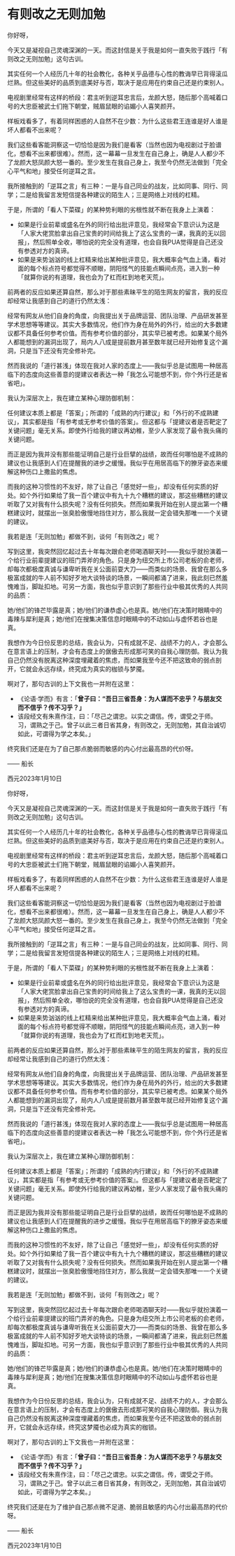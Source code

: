 # 有则改之无则加勉

你好呀，

今天又是凝视自己灵魂深渊的一天。而这封信是关于我是如何一直失败于践行「有则改之无则加勉」这句古训。

其实任何一个人经历几十年的社会教化，各种关乎品德与心性的教诲早已背得滚瓜烂熟。但这些美好的品质到底美好与否，取决于是应用在约束自己还是约束别人。

电视剧里经常有这样的桥段：君主听到逆耳忠言后，龙颜大怒，随后那个高喊着口号的大忠臣被武士们拖下朝堂，贼眉鼠眼的谄媚小人喜笑颜开。

样板戏看多了，有着同样困惑的人自然不在少数：为什么这些君王连谁是好人谁是坏人都看不出来呢？

我们这些看客能洞察这一切恰恰是因为我们是看客（当然也因为电视剧过于脸谱化，想看不出来都很难）。然而，这一幕幕一旦发生在自己身上，确是人人都少不了龙颜大怒凤颜大怒一番的。至少发生在我自己身上，我至今仍然无法做到「完全心平气和地」接受任何逆耳之言。

我所接触到的「逆耳之言」有三种：一是与自己同业的战友，比如同事、同行、同学；二是给我留言发短信提各种建议的陌生人；三是网络上对线的杠精。

于是，所谓的「看人下菜碟」的某种势利眼的劣根性就不断在我身上上演着：

- 如果是行业前辈或盛名在外的同行给出批评意见，我经常会下意识认为这是「人家大佬赏脸拿出自己宝贵的时间给我上了这么宝贵的一课，我真的无以回报」，然后照单全收，哪怕说的完全没有道理，也会自我PUA觉得是自己还没有参透对方的真谛。
- 如果是来势汹汹的线上杠精来给出某种批评意见，我大概率会气血上涌，看对面的每个标点符号都觉得不顺眼，阴阳怪气的技能点瞬间点亮，进入到一种「就算你说的有道理，我也会为了杠而杠到地老天荒」。

前两者的反应如果还算自然，那么对于那些素昧平生的陌生网友的留言，我的反应却经常让我感到自己的道行仍然太浅：

经常有网友从他们自身的角度，向我提出关于品牌运营、团队治理、产品研发甚至学术思想等等建议。其实大多数情况，他们作为身在局外的外行，给出的大多数建议都不具备任何参考价值。而有参考价值的部分，其实早已被考虑。如果某个局外人都能想到的漏洞出现了，局内人八成是提前数月甚至数年就已经开始修复这个漏洞，只是当下还没有完全修补完。

然而我说的「道行甚浅」体现在我对人家的态度上——我似乎总是试图用一种居高临下的态度向这些善意的提建议者表达一种「我怎么可能想不到，你个外行还是省省吧」。

我认为深层次上，我在建立某种心理防御机制：

任何建议本质上都是「答案」；所谓的「成熟的内行建议」和「外行的不成熟建议」，其实都是指「有参考或无参考价值的答案」。但这都与「提建议者是否靶定了关键问题」毫无关系。即使外行给我的建议再幼稚，至少人家发现了最令我头痛的关键问题。

而正是因为我并没有那些能证明自己是行业巨擘的战绩，故而任何哪怕是不成熟的建议也让我感到人们在提醒我的进步之缓慢。我似乎在用居高临下的獠牙姿态来缓解这种伤口上撒盐的焦虑。

而我的这种习惯性的不友好，除了让自己「感觉好一些」，却没有任何实质的好处。如个外行如果给了我一百个建议中有九十九个糟糕的建议，那这些糟糕的建议听取了又对我有什么损失呢？没有任何损失。然而如果我开始在别人提出第一个糟糕建议时，就摆出一张臭脸傲慢地挡住对方，那么我就一定会错失那唯一一个关键的建议。

我若是连「无则加勉」都做不到，谈何「有则改之」呢？

写到这里，我突然回忆起过去十年每次跟俞老师喝酒聊天时——我似乎就扮演着一个给行业前辈提建议的班门弄斧的角色。只是身为纽交所上市公司老板的俞老师，却每次都极度真诚与谦卑听我在关公面前耍大刀——而类似的场景、我曾在那么多极富成就的牛人前不知好歹地大谈特谈的场景，一瞬间都涌了进来，我此刻已然羞愧难当，脚趾扣地。可另一方面，我也似乎意识到了那些行业中极其优秀的人共同的品质：

她/他们的锋芒毕露是真；她/他们的谦恭虚心也是真。她/他们在决策时眼睛中的毒辣与犀利是真；她/他们在搜集决策信息时眼睛中的不动如山与虚怀若谷也是真。

我想作为今日份反思的总结，我会认为，只有成就不足、战绩不力的人，才会那么在意言语上的压制，才会有态度上的倨傲去形成那可笑的自我心理防御。我认为我自己仍然没有脱离这种深度埋藏着的焦虑，而如果我至今还不把这致命的弱点剖开，它就会永远存续，终究成为真实的枷锁与梦魇。

啊对了，那句古训的上下文我也一并附在这里：

- 《论语·学而》有言：「**曾子曰：“吾日三省吾身：为人谋而不忠乎？与朋友交而不信乎？传不习乎？」**
- 该段经文有朱熹作注，曰：「尽己之谓忠。以实之谓信。传，谓受之于师。习，谓熟之于己。曾子以此三者日省其身，有则改之，无则加勉，其自治诚切如此，可谓得为学之本矣。」

终究我们还是在为了自己那点脆弱而敏感的内心付出最高昂的代价呀。

—— 船长

西元2023年1月10日

你好呀，

今天又是凝视自己灵魂深渊的一天。而这封信是关于我是如何一直失败于践行「有则改之无则加勉」这句古训。

其实任何一个人经历几十年的社会教化，各种关乎品德与心性的教诲早已背得滚瓜烂熟。但这些美好的品质到底美好与否，取决于是应用在约束自己还是约束别人。

电视剧里经常有这样的桥段：君主听到逆耳忠言后，龙颜大怒，随后那个高喊着口号的大忠臣被武士们拖下朝堂，贼眉鼠眼的谄媚小人喜笑颜开。

样板戏看多了，有着同样困惑的人自然不在少数：为什么这些君王连谁是好人谁是坏人都看不出来呢？

我们这些看客能洞察这一切恰恰是因为我们是看客（当然也因为电视剧过于脸谱化，想看不出来都很难）。然而，这一幕幕一旦发生在自己身上，确是人人都少不了龙颜大怒凤颜大怒一番的。至少发生在我自己身上，我至今仍然无法做到「完全心平气和地」接受任何逆耳之言。

我所接触到的「逆耳之言」有三种：一是与自己同业的战友，比如同事、同行、同学；二是给我留言发短信提各种建议的陌生人；三是网络上对线的杠精。

于是，所谓的「看人下菜碟」的某种势利眼的劣根性就不断在我身上上演着：

- 如果是行业前辈或盛名在外的同行给出批评意见，我经常会下意识认为这是「人家大佬赏脸拿出自己宝贵的时间给我上了这么宝贵的一课，我真的无以回报」，然后照单全收，哪怕说的完全没有道理，也会自我PUA觉得是自己还没有参透对方的真谛。
- 如果是来势汹汹的线上杠精来给出某种批评意见，我大概率会气血上涌，看对面的每个标点符号都觉得不顺眼，阴阳怪气的技能点瞬间点亮，进入到一种「就算你说的有道理，我也会为了杠而杠到地老天荒」。

前两者的反应如果还算自然，那么对于那些素昧平生的陌生网友的留言，我的反应却经常让我感到自己的道行仍然太浅：

经常有网友从他们自身的角度，向我提出关于品牌运营、团队治理、产品研发甚至学术思想等等建议。其实大多数情况，他们作为身在局外的外行，给出的大多数建议都不具备任何参考价值。而有参考价值的部分，其实早已被考虑。如果某个局外人都能想到的漏洞出现了，局内人八成是提前数月甚至数年就已经开始修复这个漏洞，只是当下还没有完全修补完。

然而我说的「道行甚浅」体现在我对人家的态度上——我似乎总是试图用一种居高临下的态度向这些善意的提建议者表达一种「我怎么可能想不到，你个外行还是省省吧」。

我认为深层次上，我在建立某种心理防御机制：

任何建议本质上都是「答案」；所谓的「成熟的内行建议」和「外行的不成熟建议」，其实都是指「有参考或无参考价值的答案』。但这都与「提建议者是否靶定了关键问题」毫无关系。即使外行给我的建议再幼稚，至少人家发现了最令我头痛的关键问题。

而正是因为我并没有那些能证明自己是行业巨擘的战绩，故而任何哪怕是不成熟的建议也让我感到人们在提醒我的进步之缓慢。我似乎在用居高临下的獠牙姿态来缓解这种伤口上撒盐的焦虑。

而我的这种习惯性的不友好，除了让自己「感觉好一些」，却没有任何实质的好处。如个外行如果给了我一百个建议中有九十九个糟糕的建议，那这些糟糕的建议听取了又对我有什么损失呢？没有任何损失。然而如果我开始在别人提出第一个糟糕建议时，就摆出一张臭脸傲慢地挡住对方，那么我就一定会错失那唯一一个关键的建议。

我若是连「无则加勉」都做不到，谈何「有则改之」呢？

写到这里，我突然回忆起过去十年每次跟俞老师喝酒聊天时——我似乎就扮演着一个给行业前辈提建议的班门弄斧的角色。只是身为纽交所上市公司老板的俞老师，却每次都极度真诚与谦卑听我在关公面前耍大刀——而类似的场景、我曾在那么多极富成就的牛人前不知好歹地大谈特谈的场景，一瞬间都涌了进来，我此刻已然羞愧难当，脚趾扣地。可另一方面，我也似乎意识到了那些行业中极其优秀的人共同的品质：

她/他们的锋芒毕露是真；她/他们的谦恭虚心也是真。她/他们在决策时眼睛中的毒辣与犀利是真；她/他们在搜集决策信息时眼睛中的不动如山与虚怀若谷也是真。

我想作为今日份反思的总结，我会认为，只有成就不足、战绩不力的人，才会那么在意言语上的压制，才会有态度上的倨傲去形成那可笑的自我心理防御。我认为我自己仍然没有脱离这种深度埋藏着的焦虑，而如果我至今还不把这致命的弱点剖开，它就会永远存续，终究这梦魇也必成为真实的枷锁。

啊对了，那句古训的上下文我也一并附在这里：

- 《论语·学而》有言：「**曾子曰：“吾日三省吾身：为人谋而不忠乎？与朋友交而不信乎？传不习乎？」**
- 该段经文有朱熹作注，曰：「尽己之谓忠。以实之谓信。传，谓受之于师。习，谓熟之于己。曾子以此三者日省其身，有则改之，无则加勉，其自治诚切如此，可谓得为学之本矣。」

终究我们还是在为了维护自己那点微不足道、脆弱且敏感的内心付出最高昂的代价呀。

—— 船长

西元2023年1月10日